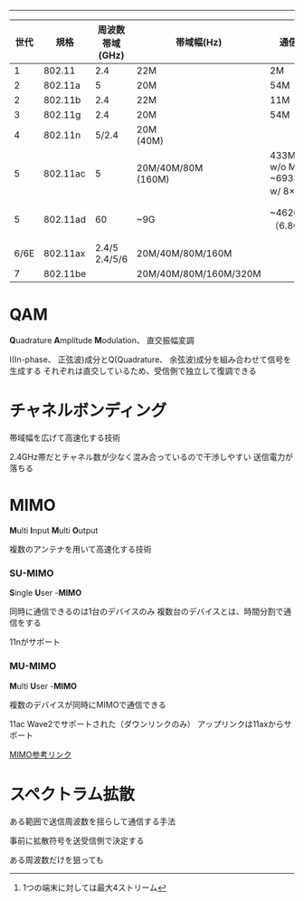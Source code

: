 
---

| 世代   | 規格       | 周波数帯域(GHz)       | 帯域幅(Hz)               | 通信速度(bps)                                              |                    |
| ---- | -------- | ---------------- | --------------------- | ------------------------------------------------------ | ------------------ |
| 1    | 802.11   | 2.4              | 22M                   | 2M                                                     | DSSS/FHSS          |
| 2    | 802.11a  | 5                | 20M                   | 54M                                                    | OFDM               |
| 2    | 802.11b  | 2.4              | 22M                   | 11M                                                    | DSSS               |
| 3    | 802.11g  | 2.4              | 20M                   | 54M                                                    | DSSS/OFDM          |
| 4    | 802.11n  | 5/2.4            | 20M<br>(40M)          |                                                        | OFDM               |
| 5    | 802.11ac | 5                | 20M/40M/80M<br>(160M) | 433M(80MHz w/o MIMO)<br>~6933M(160MHz w/ 8×8 MIMO)[^1] | OFDM               |
| 5    | 802.11ad | 60               | ~9G                   | ~4620M<br>（6.8G w/ OFDM）                               | シングルキャリア<br>(OFDM) |
| 6/6E | 802.11ax | 2.4/5<br>2.4/5/6 | 20M/40M/80M/160M      |                                                        | OFDMA              |
| 7    | 802.11be |                  | 20M/40M/80M/160M/320M |                                                        | OFDMA              |



[^1]: 1つの端末に対しては最大4ストリーム

# QAM
**Q**uadrature **A**mplitude **M**odulation、 直交振幅変調

I(In-phase、 正弦波)成分とQ(Quadrature、 余弦波)成分を組み合わせて信号を生成する
それぞれは直交しているため、受信側で独立して復調できる

# チャネルボンディング

帯域幅を広げて高速化する技術

2.4GHz帯だとチャネル数が少なく混み合っているので干渉しやすい
送信電力が落ちる

# MIMO
**M**ulti **I**nput **M**ulti **O**utput

複数のアンテナを用いて高速化する技術

### SU-MIMO
**S**ingle **U**ser -**MIMO**

同時に通信できるのは1台のデバイスのみ
複数台のデバイスとは、時間分割で通信をする

11nがサポート
### MU-MIMO
**M**ulti **U**ser -**MIMO**

複数のデバイスが同時にMIMOで通信できる

11ac Wave2でサポートされた（ダウンリンクのみ）
アップリンクは11axからサポート



[MIMO参考リンク](https://internet.watch.impress.co.jp/docs/column/wifi_qanda/1339239.html)

# スペクトラム拡散

ある範囲で送信周波数を揺らして通信する手法

事前に拡散符号を送受信側で決定する

ある周波数だけを狙っても